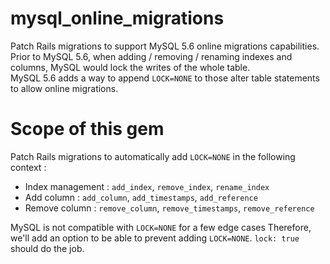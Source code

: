 mysql_online_migrations
=======================

Patch Rails migrations to support MySQL 5.6 online migrations capabilities.  
Prior to MySQL 5.6, when adding / removing / renaming indexes and columns, MySQL would lock the writes of the whole table.  
MySQL 5.6 adds a way to append `LOCK=NONE` to those alter table statements to allow online migrations.

Scope of this gem
=======================

Patch Rails migrations to automatically add `LOCK=NONE` in the following context :

- Index management : `add_index`, `remove_index`, `rename_index`
- Add column : `add_column`, `add_timestamps`, `add_reference`
- Remove column : `remove_column`, `remove_timestamps`, `remove_reference`

MySQL is not compatible with `LOCK=NONE` for a few edge cases
Therefore, we'll add an option to be able to prevent adding `LOCK=NONE`. `lock: true` should do the job.  
